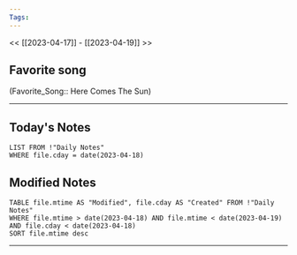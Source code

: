```yaml
---
Tags:
---
```

<< [[2023-04-17]] - [[2023-04-19]] >>
## Favorite song
(Favorite_Song:: Here Comes The Sun)

___
## Today's Notes
```dataview
LIST FROM !"Daily Notes"
WHERE file.cday = date(2023-04-18)
```
## Modified Notes
```dataview
TABLE file.mtime AS "Modified", file.cday AS "Created" FROM !"Daily Notes" 
WHERE file.mtime > date(2023-04-18) AND file.mtime < date(2023-04-19) AND file.cday < date(2023-04-18)
SORT file.mtime desc
```
___

